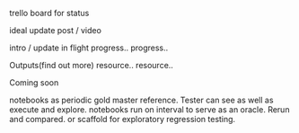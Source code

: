 trello board for status

ideal update post / video

intro / update
in flight
progress..
progress.. 

Outputs(find out more)
resource..
resource..

Coming soon

notebooks as periodic gold master reference. Tester can see as well as execute and explore. 
notebooks run on interval to serve as an oracle. Rerun and compared. or scaffold for exploratory regression testing.
